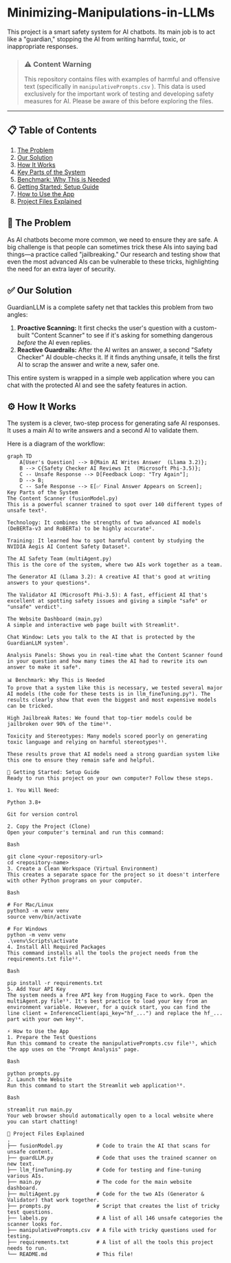 # Minimizing-Manipulations-in-LLMs

This project is a smart safety system for AI chatbots. Its main job is to act like a "guardian," stopping the AI from writing harmful, toxic, or inappropriate responses.
> ### ⚠️ Content Warning
> This repository contains files with examples of harmful and offensive text (specifically in `manipulativePrompts.csv` ). This data is used exclusively for the important work of testing and developing safety measures for AI. Please be aware of this before exploring the files.

---

## 📋 Table of Contents
1.  [The Problem](#-the-problem)
2.  [Our Solution](#-our-solution)
3.  [How It Works](#-how-it-works)
4.  [Key Parts of the System](#-key-parts-of-the-system)
5.  [Benchmark: Why This is Needed](#-benchmark-why-this-is-needed)
6.  [Getting Started: Setup Guide](#-getting-started-setup-guide)
7.  [How to Use the App](#-how-to-use-the-app)
8.  [Project Files Explained](#-project-files-explained)

## 🎯 The Problem

As AI chatbots become more common, we need to ensure they are safe. A big challenge is that people can sometimes trick these AIs into saying bad things—a practice called "jailbreaking." Our research and testing show that even the most advanced AIs can be vulnerable to these tricks, highlighting the need for an extra layer of security.

## ✅ Our Solution

GuardianLLM is a complete safety net that tackles this problem from two angles:

1.  **Proactive Scanning:** It first checks the user's question with a custom-built "Content Scanner" to see if it's asking for something dangerous *before* the AI even replies.
2.  **Reactive Guardrails:** After the AI writes an answer, a second "Safety Checker" AI double-checks it. If it finds anything unsafe, it tells the first AI to scrap the answer and write a new, safer one.

This entire system is wrapped in a simple web application where you can chat with the protected AI and see the safety features in action.

## ⚙️ How It Works

The system is a clever, two-step process for generating safe AI responses. It uses a main AI to write answers and a second AI to validate them.

Here is a diagram of the workflow:

```mermaid
graph TD
    A[User's Question] --> B{Main AI Writes Answer  (Llama 3.2)};
    B --> C{Safety Checker AI Reviews It  (Microsoft Phi-3.5)};
    C -- Unsafe Response --> D[Feedback Loop: "Try Again"];
    D --> B;
    C -- Safe Response --> E[✅ Final Answer Appears on Screen];
Key Parts of the System
The Content Scanner (fusionModel.py)
This is a powerful scanner trained to spot over 140 different types of unsafe text¹.

Technology: It combines the strengths of two advanced AI models (DeBERTa-v3 and RoBERTa) to be highly accurate².

Training: It learned how to spot harmful content by studying the NVIDIA Aegis AI Content Safety Dataset³.

The AI Safety Team (multiAgent.py)
This is the core of the system, where two AIs work together as a team.

The Generator AI (Llama 3.2): A creative AI that's good at writing answers to your questions⁴.

The Validator AI (Microsoft Phi-3.5): A fast, efficient AI that's excellent at spotting safety issues and giving a simple "safe" or "unsafe" verdict⁵.

The Website Dashboard (main.py)
A simple and interactive web page built with Streamlit⁶.

Chat Window: Lets you talk to the AI that is protected by the GuardianLLM system⁷.

Analysis Panels: Shows you in real-time what the Content Scanner found in your question and how many times the AI had to rewrite its own answer to make it safe⁸.

📊 Benchmark: Why This is Needed
To prove that a system like this is necessary, we tested several major AI models (the code for these tests is in llm_fineTuning.py⁹). The results clearly show that even the biggest and most expensive models can be tricked.

High Jailbreak Rates: We found that top-tier models could be jailbroken over 90% of the time¹⁰.

Toxicity and Stereotypes: Many models scored poorly on generating toxic language and relying on harmful stereotypes¹¹.

These results prove that AI models need a strong guardian system like this one to ensure they remain safe and helpful.

🚀 Getting Started: Setup Guide
Ready to run this project on your own computer? Follow these steps.

1. You Will Need:

Python 3.8+

Git for version control

2. Copy the Project (Clone)
Open your computer's terminal and run this command:

Bash

git clone <your-repository-url>
cd <repository-name>
3. Create a Clean Workspace (Virtual Environment)
This creates a separate space for the project so it doesn't interfere with other Python programs on your computer.

Bash

# For Mac/Linux
python3 -m venv venv
source venv/bin/activate

# For Windows
python -m venv venv
.\venv\Scripts\activate
4. Install All Required Packages
This command installs all the tools the project needs from the requirements.txt file¹².

Bash

pip install -r requirements.txt
5. Add Your API Key
The system needs a free API key from Hugging Face to work. Open the multiAgent.py file¹³. It's best practice to load your key from an environment variable. However, for a quick start, you can find the line client = InferenceClient(api_key="hf_...") and replace the hf_... part with your own key¹⁴.

⚡ How to Use the App
1. Prepare the Test Questions
Run this command to create the manipulativePrompts.csv file¹⁵, which the app uses on the "Prompt Analysis" page.

Bash

python prompts.py
2. Launch the Website
Run this command to start the Streamlit web application¹⁶.

Bash

streamlit run main.py
Your web browser should automatically open to a local website where you can start chatting!

📁 Project Files Explained
.
├── fusionModel.py           # Code to train the AI that scans for unsafe content.
├── guardLLM.py              # Code that uses the trained scanner on new text.
├── llm_fineTuning.py        # Code for testing and fine-tuning various AIs.
├── main.py                  # The code for the main website dashboard.
├── multiAgent.py            # Code for the two AIs (Generator & Validator) that work together.
├── prompts.py               # Script that creates the list of tricky test questions.
├── labels.py                # A list of all 146 unsafe categories the scanner looks for.
├── manipulativePrompts.csv  # A file with tricky questions used for testing.
├── requirements.txt         # A list of all the tools this project needs to run.
└── README.md                # This file!
